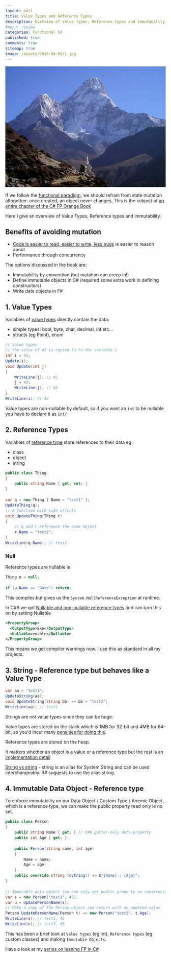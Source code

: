 ```yaml
---
layout: post
title: Value Types and Reference Types 
description: Overview of Value Types, Reference types and immutability. Looking at the benefits of avoiding mutation and what types are Value Reference and which are the outliers, and why it doesn't matter.
#menu: review
categories: Functional C# 
published: true 
comments: true
sitemap: true
image: /assets/2019-04-05/1.jpg
---
```


![ps](/assets/2019-04-05/1.jpg)  

If we follow the [functional paradigm](/2019/01/11/Learning-Functional-Programming-in-C-Sharp), we should refrain from state mutation altogether: once created, an object never changes.  This is the subject of [an entire chapter of the C# FP Orange Book](https://livebook.manning.com/#!/book/functional-programming-in-c-sharp/chapter-9/)

Here I give an overview of Value Types, Reference types and immutability.  

## Benefits of avoiding mutation

- [Code is easier to read, easier to write, less bugs](https://www.rubypigeon.com/posts/avoid-mutation-functional-style-in-ruby/) ie easier to reason about
- Performance through concurrency

The options discussed in the book are:

- Immutability by convention (but mutation can creep in!)
- Define immutable objects in C# (required some extra work in defining constructors)
- Write data objects in F#

## 1. Value Types

Variables of [value types](https://docs.microsoft.com/en-us/dotnet/csharp/language-reference/keywords/value-types) directly contain the data:  

- simple types: bool, byte, char, decimal, int etc...  
- structs (eg Point), enum

```cs
// Value types
// the value of 42 is copied to to the variable i
int i = 42;
Update(i);
void Update(int j)
{
    WriteLine(j); // 42
    j = 43;
    WriteLine(j); // 43
}
WriteLine(i); // 42
```

Value types are non-nullable by default, so if you want an `int` to be nullable you have to declare it as `int?`

## 2. Reference Types

Variables of [reference type](https://docs.microsoft.com/en-us/dotnet/csharp/language-reference/keywords/reference-types) store references to their data eg:

- class
- object
- string

```cs
public class Thing
{
    public string Name { get; set; }
}

var q = new Thing { Name = "test1" };
UpdateThing(q);
// A function with side effects
void UpdateThing(Thing r)
{
    // q and r reference the same object
    r.Name = "test2";
}
WriteLine(q.Name); // test2
```  

### Null

Reference types are nullable ie

```cs
Thing u = null;

if (u.Name == "Dave") return;
```

This compiles but gives us the `System.NullReferenceException` at runtime.

In C#8 we got [Nullable and non-nullable reference types](https://docs.microsoft.com/en-us/dotnet/csharp/nullable-references) and can turn this on by setting Nullable

```xml
<PropertyGroup>
  <OutputType>Exe</OutputType>
  <Nullable>enable</Nullable>
</PropertyGroup>
```

This means we get compiler warnings now. I use this as standard in all my projects.

## 3. String - Reference type but behaves like a Value Type

```cs
var aa = "test1";
UpdateString(aa);
void UpdateString(string bb) => bb = "test2";
WriteLine(aa); // test1
```

Strings are not value types since they can be huge.

Value types are stored on the stack which is 1MB for 32-bit and 4MB for 64-bit, so you'd incur many [penalties for doing this](https://stackoverflow.com/a/636935/26086).  

Reference types are stored on the heap.  

It matters whether an object is a value or a reference type but the rest is [an implementation detail](https://stackoverflow.com/a/4487320/26086)  

[String vs string](https://stackoverflow.com/a/215422/26086) - string is an alias for System.String and can be used interchangeably. R# suggests to use the alias string.

## 4. Immutable Data Object - Reference type

To enforce immutability on our Data Object / Custom Type / Anemic Object, which is a reference type, we can make the public property read only ie no set.

```cs
public class Person
{
    public string Name { get; } // C#6 getter-only auto-property
    public int Age { get; }

    public Person(string name, int age)
    {
        Name = name;
        Age = age;
    }
    public override string ToString() => $"{Name} : {Age}";
}

// Immutable data object (so can only set public property on construction)
var s = new Person("test1", 45);
var u = UpdatePersonName(s);
// Make a copy of the Person object and return with an updated value
Person UpdatePersonName(Person t) => new Person("test2", t.Age);
WriteLine(s); // test1, 45
WriteLine(u); // test2, 45
```

This has been a brief look at `Value types` (eg int), `Reference types` (eg custom classes) and making `Immutable Objects`.

Have a look at my [series on leaning FP in C#](/2019/01/11/Learning-Functional-Programming-in-C-Sharp)